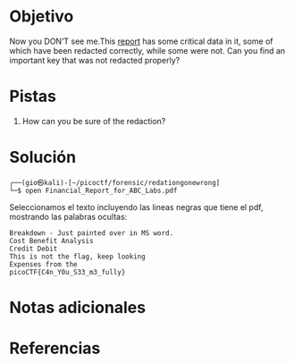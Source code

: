 # Objetivo
Now you DON’T see me.This [report](https://artifacts.picoctf.net/c/84/Financial_Report_for_ABC_Labs.pdf) has some critical data in it, some of which have been redacted correctly, while some were not. Can you find an important key that was not redacted properly?
# Pistas
1. How can you be sure of the redaction?
# Solución
```
┌──(gio㉿kali)-[~/picoctf/forensic/redationgonewrong]
└─$ open Financial_Report_for_ABC_Labs.pdf

```
Seleccionamos el texto incluyendo las lineas negras que tiene el pdf, mostrando las palabras ocultas:
```
Breakdown - Just painted over in MS word.
Cost Benefit Analysis
Credit Debit
This is not the flag, keep looking
Expenses from the
picoCTF{C4n_Y0u_S33_m3_fully}
```
# Notas adicionales
# Referencias